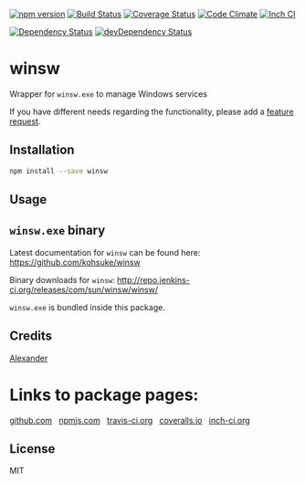 [![npm version](https://badge.fury.io/js/winsw.svg)](http://badge.fury.io/js/winsw)
[![Build Status](https://travis-ci.org/alykoshin/winsw.svg)](https://travis-ci.org/alykoshin/winsw)
[![Coverage Status](https://coveralls.io/repos/alykoshin/winsw/badge.svg?branch=master&service=github)](https://coveralls.io/github/alykoshin/winsw?branch=master)
[![Code Climate](https://codeclimate.com/github/alykoshin/winsw/badges/gpa.svg)](https://codeclimate.com/github/alykoshin/winsw)
[![Inch CI](https://inch-ci.org/github/alykoshin/winsw.svg?branch=master)](https://inch-ci.org/github/alykoshin/winsw)

[![Dependency Status](https://david-dm.org/alykoshin/winsw/status.svg)](https://david-dm.org/alykoshin/winsw#info=dependencies)
[![devDependency Status](https://david-dm.org/alykoshin/winsw/dev-status.svg)](https://david-dm.org/alykoshin/winsw#info=devDependencies)


# winsw

Wrapper for `winsw.exe` to manage Windows services


If you have different needs regarding the functionality, please add a [feature request](https://github.com/alykoshin/winsw/issues).


## Installation

```sh
npm install --save winsw
```

## Usage



## `winsw.exe` binary

Latest documentation for `winsw` can be found here:
https://github.com/kohsuke/winsw

Binary downloads for `winsw`:
http://repo.jenkins-ci.org/releases/com/sun/winsw/winsw/

`winsw.exe` is bundled inside this package.


## Credits

[Alexander](https://github.com/alykoshin/)


# Links to package pages:

[github.com](https://github.com/alykoshin/winsw) &nbsp; [npmjs.com](https://www.npmjs.com/package/winsw) &nbsp; [travis-ci.org](https://travis-ci.org/alykoshin/winsw) &nbsp; [coveralls.io](https://coveralls.io/github/alykoshin/winsw) &nbsp; [inch-ci.org](https://inch-ci.org/github/alykoshin/winsw)


## License

MIT
